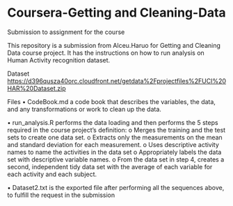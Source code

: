 # Coursera-Getting and Cleaning-Data
Submission to assignment for the course

This repository is a submission from Alceu.Haruo for Getting and Cleaning Data course project. It has the instructions on how to run analysis on Human Activity recognition dataset.

Dataset
https://d396qusza40orc.cloudfront.net/getdata%2Fprojectfiles%2FUCI%20HAR%20Dataset.zip 

Files
•	CodeBook.md a code book that describes the variables, the data, and any transformations or work to clean up the data.

•	run_analysis.R performs the data loading and then performs the 5 steps required in the course project’s definition:
  o	Merges the training and the test sets to create one data set.
  o Extracts only the measurements on the mean and standard deviation for each measurement.
  o	Uses descriptive activity names to name the activities in the data set
  o	Appropriately labels the data set with descriptive variable names.
  o	From the data set in step 4, creates a second, independent tidy data set with the average of each variable for each activity and each subject.

•	Dataset2.txt is the exported file after performing all the sequences above, to fulfill the request in the submission

